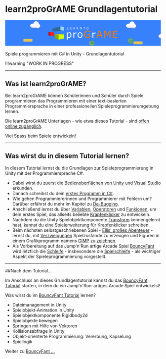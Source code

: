# learn2proGrAME Grundlagentutorial

![learn2proGrAME Logo](img/programe_header.jpg) 

Spiele programmieren mit C# in Unity - Grundlagentutorial

!!!warning "WORK IN PROGRESS"

---

## Was ist learn2proGrAME?

Bei learn2proGrAME können Schülerinnen und Schüler durch Spiele programmieren das Programmieren mit einer text-basierten Programmiersprache in einer professionellen Spieleprogrammierumgebung lernen. 

Die learn2proGrAME Unterlagen - wie etwa dieses Tutorial - sind [offen online zugänglich](https://programe.at). 

Viel Spass beim Spiele entwickeln! 


---

## Was wirst du in diesem Tutorial lernen?

In diesem Tutorial lernst du die Grundlagen zur Spieleprogrammierung in Unity mit der Programmiersprache C#.

* Dabei wirst du zuerst die [Bedienoberflächen von Unity und Visual Studio](userinterface.md) erkunden. 
* Danach schreibst du dein [erstes Programm in C#](firststeps.md).
* Wie gehen Programmiererinnen und Programmierer mit Fehlern um? Darüber erfährst du mehr im Kapitel zu [De-Bugging](debugging.md).
* Anschließend lernst du über [Variablen](variables.md), [Operatoren](operators.md) und [Funkionen](functions.md), um dein erstes Spiel, das allseits beliebte [Krapfenklicker](donutclicker.md) zu entwickeln.
* Nachdem du die Unity Spielobjektkomponente [Transform](transform.md) kennengelernt hast, kannst du eine Spielerweiterung für Krapfenklicker schreiben.
* Beim nächsten selbstgeschriebenen Spiel - [Ellis' großes Abenteuer](adventure.md) - lernst du, mit [Verzweigungen](conditionals.md) Spielzustände zu erzeugen und Figuren in einem Grafikprogramm namens [GIMP](https://www.gimp.org) zu [zeichnen](drawingingimp.md).
* Als Vorbereitung auf das Jump'n'Run artige Arcade Spiel [BouncyFant](http://example.com/ "BouncyFant Tutorial") wird letztlich die [Schleife](loops.md) - insbesondere die [Spielschleife](gameloop.md) - als wichtiger Aspekt der Spieleprogrammierung vorgestellt.

---

##Nach dem Tutorial...

Im Anschluss an dieses Grundlagentutorial kannst du das [BouncyFant Tutorial](http://example.com/ "BouncyFant Tutorial") starten, in dem du ein Jump'n'Run-artiges Arcade Spiel entwickelst! 

Was wirst du im [BouncyFant Tutorial](http://example.com/ "BouncyFant Tutorial") lernen?

* Dateimanagement in Unity
* Spielobjekt-Animation in Unity
* Spielobjektkomponente Rigidbody2d 
* Spielobjekte bewegen
* Springen mit Hilfe von Vektoren
* Kollisionsabfrage in Unity
* Objekt-orienterte Programmierung: Vererbung, Kapselung
* Spiellogik

Weiter zu [BouncyFant ...](http://example.com/ "BouncyFant Tutorial")